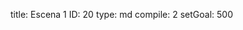 title:          Escena 1
ID:             20
type:           md
compile:        2
setGoal:        500


